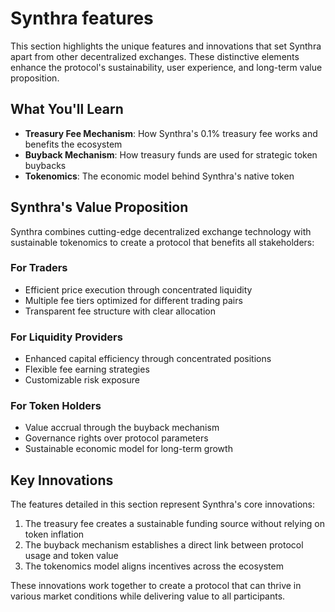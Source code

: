 # Synthra features

This section highlights the unique features and innovations that set Synthra apart from other decentralized exchanges. These distinctive elements enhance the protocol's sustainability, user experience, and long-term value proposition.

## What You'll Learn

* **Treasury Fee Mechanism**: How Synthra's 0.1% treasury fee works and benefits the ecosystem
* **Buyback Mechanism**: How treasury funds are used for strategic token buybacks
* **Tokenomics**: The economic model behind Synthra's native token

## Synthra's Value Proposition

Synthra combines cutting-edge decentralized exchange technology with sustainable tokenomics to create a protocol that benefits all stakeholders:

### For Traders

* Efficient price execution through concentrated liquidity
* Multiple fee tiers optimized for different trading pairs
* Transparent fee structure with clear allocation

### For Liquidity Providers

* Enhanced capital efficiency through concentrated positions
* Flexible fee earning strategies
* Customizable risk exposure

### For Token Holders

* Value accrual through the buyback mechanism
* Governance rights over protocol parameters
* Sustainable economic model for long-term growth

## Key Innovations

The features detailed in this section represent Synthra's core innovations:

1. The treasury fee creates a sustainable funding source without relying on token inflation
2. The buyback mechanism establishes a direct link between protocol usage and token value
3. The tokenomics model aligns incentives across the ecosystem

These innovations work together to create a protocol that can thrive in various market conditions while delivering value to all participants.
